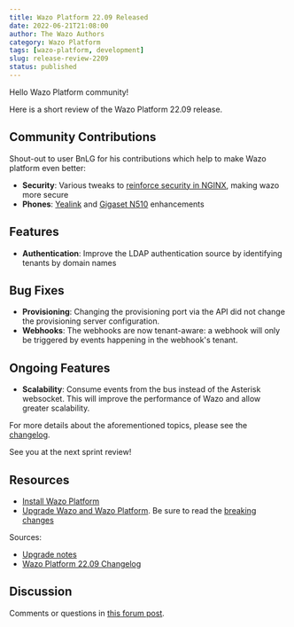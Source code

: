 ```yaml
---
title: Wazo Platform 22.09 Released
date: 2022-06-21T21:08:00
author: The Wazo Authors
category: Wazo Platform
tags: [wazo-platform, development]
slug: release-review-2209
status: published
---
```


Hello Wazo Platform community!

Here is a short review of the Wazo Platform 22.09 release.

## Community Contributions

Shout-out to user BnLG for his contributions which help to make Wazo platform even better:

- **Security**: Various tweaks to [reinforce security in NGINX](https://github.com/wazo-platform/wazo-nginx/pull/11), making wazo more secure
- **Phones**: [Yealink](https://github.com/wazo-platform/wazo-provd-plugins/pull/138) and [Gigaset N510](https://github.com/wazo-platform/wazo-provd-plugins/pull/137) enhancements

## Features

- **Authentication**: Improve the LDAP authentication source by identifying tenants by domain names

## Bug Fixes

- **Provisioning**: Changing the provisioning port via the API did not change the provisioning server configuration.
- **Webhooks**: The webhooks are now tenant-aware: a webhook will only be triggered by events happening in the webhook's tenant.

## Ongoing Features

- **Scalability**: Consume events from the bus instead of the Asterisk websocket. This will improve the performance of Wazo and allow greater scalability.

For more details about the aforementioned topics, please see the [changelog](https://wazo-dev.atlassian.net/issues/?jql=project%3DWAZO%20AND%20fixVersion%3D22.09).

See you at the next sprint review!

## Resources

- [Install Wazo Platform](/use-cases)
- [Upgrade Wazo and Wazo Platform](/uc-doc/upgrade/). Be sure to read the
  [breaking changes](/uc-doc/upgrade/upgrade_notes#22-09)

Sources:

- [Upgrade notes](/uc-doc/upgrade/upgrade_notes#22-09)
- [Wazo Platform 22.09 Changelog](https://wazo-dev.atlassian.net/issues/?jql=project%3DWAZO%20AND%20fixVersion%3D22.09)

## Discussion

Comments or questions in
[this forum post](https://wazo-platform.discourse.group/t/blog-wazo-platform-22-09-released).
